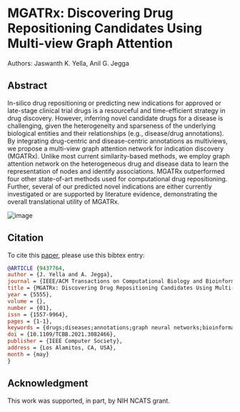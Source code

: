 # MGATRx: Discovering Drug Repositioning Candidates Using Multi-view Graph Attention

Authors: Jaswanth K. Yella, Anil G. Jegga

## Abstract
In-silico drug repositioning or predicting new indications for approved or late-stage clinical trial drugs is a resourceful and time-efficient strategy in drug discovery. However, inferring novel candidate drugs for a disease is challenging, given the heterogeneity and sparseness of the underlying biological entities and their relationships (e.g., disease/drug annotations). By integrating drug-centric and disease-centric annotations as multiviews, we propose a multi-view graph attention network for indication discovery (MGATRx). Unlike most current similarity-based methods, we employ graph attention network on the heterogeneous drug and disease data to learn the representation of nodes and identify associations. MGATRx outperformed four other state-of-art methods used for computational drug repositioning. Further, several of our predicted novel indications are either currently investigated or are supported by literature evidence, demonstrating the overall translational utility of MGATRx.

![image](https://i.ibb.co/kxw78yV/figure.png)


## Citation

To cite this [paper](https://doi.ieeecomputersociety.org/10.1109/TCBB.2021.3082466), please use this bibtex entry:

```BibTeX
@ARTICLE {9437764,
author = {J. Yella and A. Jegga},
journal = {IEEE/ACM Transactions on Computational Biology and Bioinformatics},
title = {MGATRx: Discovering Drug Repositioning Candidates Using Multi-view Graph Attention},
year = {5555},
volume = {},
number = {01},
issn = {1557-9964},
pages = {1-1},
keywords = {drugs;diseases;annotations;graph neural networks;bioinformatics;mathematical model;feature extraction},
doi = {10.1109/TCBB.2021.3082466},
publisher = {IEEE Computer Society},
address = {Los Alamitos, CA, USA},
month = {may}
}
```

## Acknowledgment
This work was supported, in part, by NIH NCATS grant.

